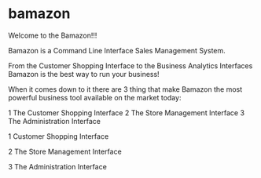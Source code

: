 # bamazon

Welcome to the Bamazon!!!

Bamazon is a Command Line Interface Sales Management System.

From the Customer Shopping Interface to the Business Analytics Interfaces Bamazon is the best way to run your business!

When it comes down to it there are 3 thing that make Bamazon the most powerful business tool available on the market today:

1 The Customer Shopping Interface
2 The Store Management Interface
3 The Administration Interface

1 Customer Shopping Interface

    

2 The Store Management Interface



3 The Administration Interface


